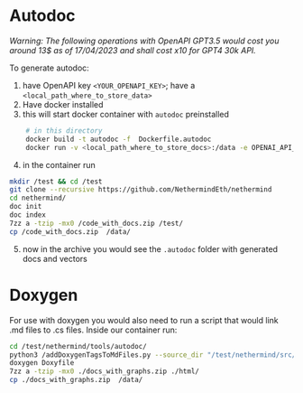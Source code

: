 # Autodoc

*Warning: The following operations with OpenAPI GPT3.5 would cost you around 13$ as of 17/04/2023 and shall cost x10 for GPT4 30k API.*

To generate autodoc:

  1. have OpenAPI key  `<YOUR_OPENAPI_KEY>`; have a `<local_path_where_to_store_data>`
  2. Have docker installed
  3. this will start docker container with `autodoc` preinstalled
```bash
    # in this directory
    docker build -t autodoc -f  Dockerfile.autodoc
    docker run -v <local_path_where_to_store_docs>:/data -e OPENAI_API_KEY=<YOUR_OPENAPI_KEY> -it autodoc
```
  4. in the container run 
```bash
mkdir /test && cd /test
git clone --recursive https://github.com/NethermindEth/nethermind
cd nethermind/
doc init
doc index
7zz a -tzip -mx0 /code_with_docs.zip /test/
cp /code_with_docs.zip  /data/
```
  5. now in the archive you would see the `.autodoc` folder with generated docs and vectors
  
  
  
# Doxygen

For use with doxygen you would also need  to run a script that would link .md files to .cs files. 
Inside our container run:

 ```bash
cd /test/nethermind/tools/autodoc/
python3 /addDoxygenTagsToMdFiles.py --source_dir "/test/nethermind/src/Nethermind/" --md_dir "/test/nethermind/.autodoc/docs/markdown/src/Nethermind"
doxygen Doxyfile
7zz a -tzip -mx0 ./docs_with_graphs.zip ./html/
cp ./docs_with_graphs.zip  /data/
```
